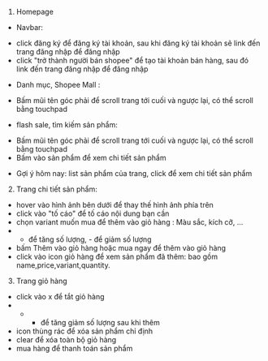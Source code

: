 1. Homepage

- Navbar:

* click đăng ký để đăng ký tài khoản, sau khi đăng ký tài khoản sẽ link đến trang đăng nhập để đăng nhập
* click "trở thành người bán shopee" để tạo tài khoản bán hàng, sau đó link đến trang đăng nhập để đăng nhập

- Danh mục, Shopee Mall :

* Bấm mũi tên góc phải để scroll trang tới cuối và ngược lại, có thể scroll bằng touchpad

- flash sale, tìm kiếm sản phẩm:

* Bấm mũi tên góc phải để scroll trang tới cuối và ngược lại, có thể scroll bằng touchpad
* Bấm vào sản phẩm để xem chi tiết sản phẩm

- Gợi ý hôm nay: list sản phẩm của trang, click để xem chi tiết sản phẩm

2. Trang chi tiết sản phẩm:

- hover vào hình ảnh bên dưới để thay thế hình ảnh phía trên
- click vào "tố cáo" để tố cáo nội dung bạn cần
- chọn variant muốn mua để thêm vào giỏ hàng : Màu sắc, kích cỡ, ...
- - để tăng số lượng, - để giảm số lượng
- bấm Thêm vào giỏ hàng hoặc mua ngay để thêm vào giỏ hàng
- click vào icon giỏ hàng để xem sản phẩm đã thêm: bao gồm name,price,variant,quantity.

3. Trang giỏ hàng

- click vào x để tắt giỏ hàng
- - - để tăng giảm số lượng sau khi thêm
- icon thùng rác để xóa sản phẩm chỉ định
- clear để xóa toàn bộ giỏ hàng
- mua hàng để thanh toán sản phẩm
